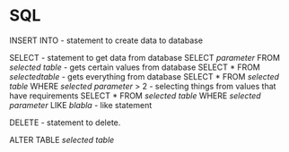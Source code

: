 # SQL
INSERT INTO - statement to create data to database

SELECT - statement to get data from database
SELECT *parameter* FROM *selected table* - gets certain values from database
SELECT * FROM *selectedtable* - gets everything from database
SELECT * FROM *selected table* WHERE *selected parameter* > 2 - selecting things from values that have requirements
SELECT * FROM *selected table* WHERE *selected parameter* LIKE *blabla* - like statement

DELETE - statement to delete.

ALTER TABLE *selected table* 
